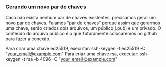 
### Gerando um novo par de chaves

Caso não exista nenhum par de chaves existentes, precisamos gerar um novo par de chaves. Falamos "par de chaves" porque assim que gerarmos uma chave, serão criados dois arquivos, um público (.pub) e um privado. O conteúdo do arquivo público é o que futuramente colocaremos no github para fazer a conexão.

Para criar uma chave ed25519, executar: ssh-keygen -t ed25519 -C "your_email@example.com"
Para criar uma chave rsa, executar: ssh-keygen -t rsa -b 4096 -C "your_email@example.com"
